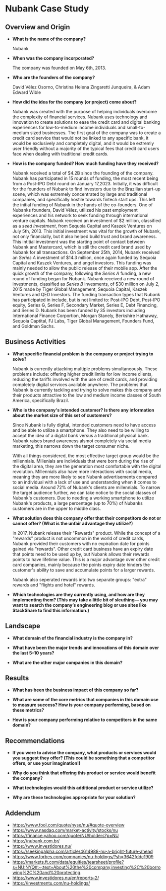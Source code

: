# Nubank Case Study


## Overview and Origin

* __What is the name of the company?__

    Nubank

* __When was the company incorporated?__

    
    The company was founded on May 6th, 2013.

* __Who are the founders of the company?__

    David Vélez Osorno, Christina Helena Zingaretti Junqueira, & Adam Edward Wible

* __How did the idea for the company (or project) come about?__ 

    Nubank was created with the purpose of helping individuals overcome the complexity of financial services. Nubank uses technology and innovation to create solutions to ease the credit card and digital banking experiences for low-to-medium income individuals and small-to-medium sized businesses. The first goal of the company was to create a credit card service that would not be linked to any specific bank, it would be exclusively and completely digital, and it would be extremly user friendly without a majority of the typical fees that credit card users face when dealing with traditional credit cards.

* __How is the company funded? How much funding have they received?__ 

    Nubank received a total of $4.2B since the founding of the company. Nubank has participated in 15 rounds of funding, the most recent being from a Post-IPO Debt round on January 17,2023. Initially, it was difficult for the founders of Nubank to find investors due to the Brazilian start-up scene, which was extremely concentrated by large and traditional companies, and specifically hostile towards fintech start ups. This left the initial funding of Nubank in the hands of the co-founders. One of Nubanks founders, David Vélez, utilized his past employment experiences and his network to seek funding through international venture capitals. Nubank received an investment of $2 million, classified as a *seed investment*, from Sequoia Capital and Kaszek Ventures on July 5th, 2013. This initial investment was vital for the growth of Nubank, not only financially, but it also helped build trust and brand awareness. This intitial investment was the starting point of contact between Nubank and Mastercard, which is still the credit card brand used by Nubank for all transactions. On September 25th, 2014, Nubank received an *Series A* investment of $14.3 million, once again funded by Sequoia Capital and Kaszek Ventures, and angel investors. This funding was mainly needed to allow the public release of their mobile app. After the quick growth of the company, following the *Series A* funding, a new round of funding began for Nubank. Nubank received  a new round of investments, classified as *Series B* invesments, of $30 million on July 2, 2015 made by Tiger Global Management, Sequoia Capital, Kaszek Ventures and QED Investors.   The funding transaction types that Nubank has participated in include, but is not limited to: Post-IPO Debt, Post-IPO equity, Series G, Series F, Secondary Market, Series E, Debt Financing, and Series D. Nubank has been funded by 35 investors including International Finance Corportion, Morgan Stanely, Berkshire Hathaway, Sequoia Captital, FJ Labs, Tiger Global Management, Founders Fund, and Goldman Sachs. 


## Business Activities

* __What specific financial problem is the company or project trying to solve?__ 
    
    Nubank is currently attacking multiple problems simultaneously. These problems include: offering higher credit limits for low income clients, reducing the tariffs involved with the use of credit cards, and providing completely digital services available anywhere. The problems that Nubank is currently tackling and trying to solve makes this company and their products attractive to the low and medium income classes of South America, specifically Brazil.

* __Who is the company's intended customer?  Is there any information about the market size of this set of customers?__

    Since Nubank is fully digital, intended customers need to have access and be able to utilize a smartphone. They also need to be willing to accept the idea of a digital bank versus a traditional physical bank. Nubank raises brand awareness alsmot completely via social media marketing, this narrows down the target consumer niche. 
    
    With all things considered, the most effective target group would be the millennials. Millenials are individuals that were born during the rise of the digital area, they are the generation most comfortable with the digital revolution. Millennials also have more interactions with social media, meaning they are more likely to see Nubank advertisements compared to an individual with a lack of use and understanding when it comes to social media. Around 72% of Nubank's clients are millennials.
    To narrow the target audience further, we can take notice to the social classes of Nubank's customers. Due to needing a working smartphone to utilize Nubank's products, a large percentage (up to 70%) of Nubanks customers are in the upper to middle class.

* __What solution does this company offer that their competitors do not or cannot offer? (What is the unfair advantage they utilize?)__

    In 2017, Nubank release their "Rewards" product. While the concept of a "rewards" product is not uncommon in the world of credit cards, Nubank provided their customers with no expiration date for points gained via "rewards". Other credit card business have an expiry date that points need to be used up by, but Nubank allows their rewards points to have lifetime value. This is a major advantage over other credit card companies, mainly because the points expiry date hinders the customer's ability to save and accumulate points for a larger rewards.

    Nubank also seperated rewards into two separate groups: "extra" rewards and "flights and hotel" rewards.

* __Which technologies are they currently using, and how are they implementing them? (This may take a little bit of sleuthing–– you may want to search the company’s engineering blog or use sites like StackShare to find this information.)__


## Landscape

* __What domain of the financial industry is the company in?__

* __What have been the major trends and innovations of this domain over the last 5–10 years?__

* __What are the other major companies in this domain?__


## Results

* __What has been the business impact of this company so far?__

* __What are some of the core metrics that companies in this domain use to measure success? How is your company performing, based on these metrics?__

* __How is your company performing relative to competitors in the same domain?__


## Recommendations

* __If you were to advise the company, what products or services would you suggest they offer? (This could be something that a competitor offers, or use your imagination!)__

* __Why do you think that offering this product or service would benefit the company?__

* __What technologies would this additional product or service utilize?__

* __Why are these technologies appropriate for your solution?__

## Addendum
* https://www.fool.com/quote/nyse/nu/#quote-overview
* https://www.nasdaq.com/market-activity/stocks/nu
* https://finance.yahoo.com/quote/NU/holders?p=NU
* https://nubank.com.br/
* https://www.investidores.nu/
* https://seekingalpha.com/article/4614988-nu-a-bright-future-ahead
* https://www.forbes.com/companies/nu-holdings/?sh=3642fddc1909
* https://markets.ft.com/data/equities/tearsheet/profile?s=NU:NYQ#:~:text=About%20the%20company,investing%2C%20borrowing%2C%20and%20protecting.
* https://www.investidores.nu/en/reports-2/
* https://investmentu.com/nu-holdings/